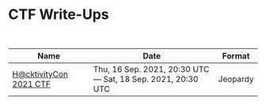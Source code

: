 # CTF Write-Ups

<br>

| Name                                                        | Date                                                          | Format   |
|-------------------------------------------------------------|---------------------------------------------------------------|----------|
| [H@cktivityCon 2021 CTF](./2021-09-H@cktivityCon/README.md) | Thu, 16 Sep. 2021, 20:30 UTC — Sat, 18 Sep. 2021, 20:30 UTC   | Jeopardy |


